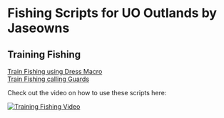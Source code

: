 # Fishing Scripts for UO Outlands by Jaseowns

## Training Fishing
[Train Fishing using Dress Macro](Train_Fishing_Using_Dress.razor)  
[Train Fishing calling Guards](Train_Fishing_Calling_Guards.razor)

Check out the video on how to use these scripts here:

[![Training Fishing Video](https://img.youtube.com/vi/hELkTYPB23M/0.jpg)](https://youtu.be/hELkTYPB23M)
